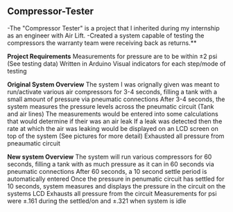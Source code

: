 ## Compressor-Tester
-The "Compressor Tester" is a project that I inherited during my internship as an engineer with Air Lift.
-Created a system capable of testing the compressors the warranty team were receiving back as returns.**

**Project Requirements**
Measurements for pressure are to be within ±2 psi (See testing data)
Written in Arduino
Visual indicators for each step/mode of testing


**Original System Overview**
The system I was orignally given was meant to run/activate various air compressors for 3-4 seconds, filling a tank with a small amount of pressure via pneumatic connections
After 3-4 seconds, the system measures the pressure levels across the pneumatic circuit (Tank and air lines)
The measurements would be entered into some calculations that would determine if their was an air leak
If a leak was detected then the rate at which the air was leaking would be displayed on an LCD screen on top of the system (See pictures for more detail)
Exhausted all pressure from pneaumatic circuit


**New system Overview**
The system will run various compressors for 60 seconds, filling a tank with as much pressure as it can in 60 seconds via pneumatic connections
After 60 seconds, a 10 second settle period is automatically entered
Once the pressure in penumatic circuit has settled for 10 seconds, system measures and displays the pressure in the circuit on the systems LCD
Exhausts all pressure from the circuit
Measurements for psi were ±.161 during the settled/on and ±.321 when system is idle
